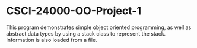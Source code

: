 # CSCI-24000-OO-Project-1

This program demonstrates simple object oriented programming, as well as abstract data types by using a stack class to represent the stack. Information is also loaded from a file.
